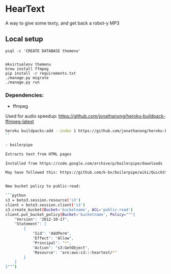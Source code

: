 # HearText

A way to give some texty, and get back a robot-y MP3


## Local setup

    psql -c 'CREATE DATABASE themenu'


    mkvirtualenv themenu
    brew install ffmpeg
    pip install -r requirements.txt
    ./manage.py migrate
    ./manage.py run


### Dependencies:

- ffmpeg

Used for audio speedup: https://github.com/jonathanong/heroku-buildpack-ffmpeg-latest

```bash
heroku buildpacks:add --index 1 https://github.com/jonathanong/heroku-buildpack-ffmpeg-latest.git
``

- boilerpipe

Extracts text from HTML pages

Installed from https://code.google.com/archive/p/boilerpipe/downloads

May have followed this: https://github.com/k-bx/boilerpipe/wiki/QuickStart


New bucket policy to public-read:

```python
s3 = boto3.session.resource('s3')
client = boto3.session.client('s3')
s3.create_bucket(Bucket='bucketname', ACL='public-read')
client.put_bucket_policy(Bucket='bucketname', Policy="""{
    "Version": "2012-10-17",
    "Statement": [
        {
            "Sid": "AddPerm",
            "Effect": "Allow",
            "Principal": "*",
            "Action": "s3:GetObject",
            "Resource": "arn:aws:s3:::heartext/*"
        }
    ]
}""")
```
